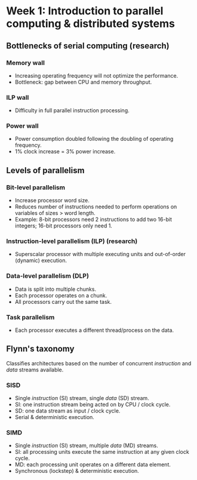 # Week 1: Introduction to parallel computing & distributed systems

## Bottlenecks of serial computing (research)

### Memory wall

* Increasing operating frequency will not optimize the performance.
* Bottleneck: gap between CPU and memory throughput.

### ILP wall

* Difficulty in full parallel instruction processing.

### Power wall

* Power consumption doubled following the doubling of operating frequency.
* 1% clock increase = 3% power increase.

## Levels of parallelism

### Bit-level parallelism

* Increase processor word size.
* Reduces number of instructions needed to perform operations on variables of sizes > word length.
* Example: 8-bit processors need 2 instructions to add two 16-bit integers; 16-bit processors only need 1.

### Instruction-level parallelism (ILP) (research)

* Superscalar processor with multiple executing units and out-of-order (dynamic) execution.

### Data-level parallelism (DLP)

* Data is split into multiple chunks.
* Each processor operates on a chunk.
* All processors carry out the same task.

### Task parallelism

* Each processor executes a different thread/process on the data.

## Flynn's taxonomy

Classifies architectures based on the number of concurrent *instruction* and *data* streams available.

### SISD

* Single *instruction* (SI) stream, single *data* (SD) stream.
* SI: one instruction stream being acted on by CPU / clock cycle.
* SD: one data stream as input / clock cycle.
* Serial & deterministic execution.

### SIMD

* Single *instruction* (SI) stream, multiple *data* (MD) streams.
* SI: all processing units execute the same instruction at any given clock cycle.
* MD: each processing unit operates on a different data element.
* Synchronous (lockstep) & deterministic execution.

